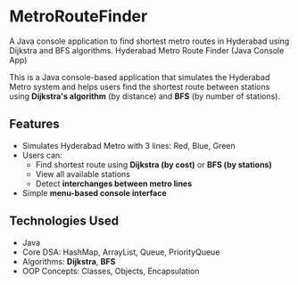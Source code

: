 # MetroRouteFinder
A Java console application to find shortest metro routes in Hyderabad using Dijkstra and BFS algorithms.
Hyderabad Metro Route Finder (Java Console App)

This is a Java console-based application that simulates the Hyderabad Metro system and helps users find the shortest route between stations using **Dijkstra's algorithm** (by distance) and **BFS** (by number of stations).

## Features

- Simulates Hyderabad Metro with 3 lines: Red, Blue, Green
- Users can:
  - Find shortest route using **Dijkstra (by cost)** or **BFS (by stations)**
  - View all available stations
  - Detect **interchanges between metro lines**
- Simple **menu-based console interface**

## Technologies Used

- Java
- Core DSA: HashMap, ArrayList, Queue, PriorityQueue
- Algorithms: **Dijkstra**, **BFS**
- OOP Concepts: Classes, Objects, Encapsulation

